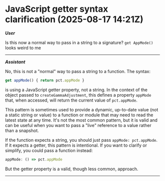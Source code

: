 <!-- Generated by SpecStory -->

# JavaScript getter syntax clarification (2025-08-17 14:21Z)

_**User**_

Is this now a normal way to pass in a string to a signature? `get AppMode()` looks weird to me

---

_**Assistant**_

No, this is not a "normal" way to pass a string to a function. The syntax:

```javascript
get appMode() { return pct.appMode }
```

is using a JavaScript getter property, not a string. In the context of the object passed to `createGammaAdjustment`, this defines a property `appMode` that, when accessed, will return the current value of `pct.appMode`.

This pattern is sometimes used to provide a dynamic, up-to-date value (not a static string or value) to a function or module that may need to read the latest state at any time. It's not the most common pattern, but it is valid and can be useful when you want to pass a "live" reference to a value rather than a snapshot.

If the function expects a string, you should just pass `appMode: pct.appMode`. If it expects a getter, this pattern is intentional. If you want to clarify or simplify, you could pass a function instead:

```javascript
appMode: () => pct.appMode
```

But the getter property is a valid, though less common, approach.

---

